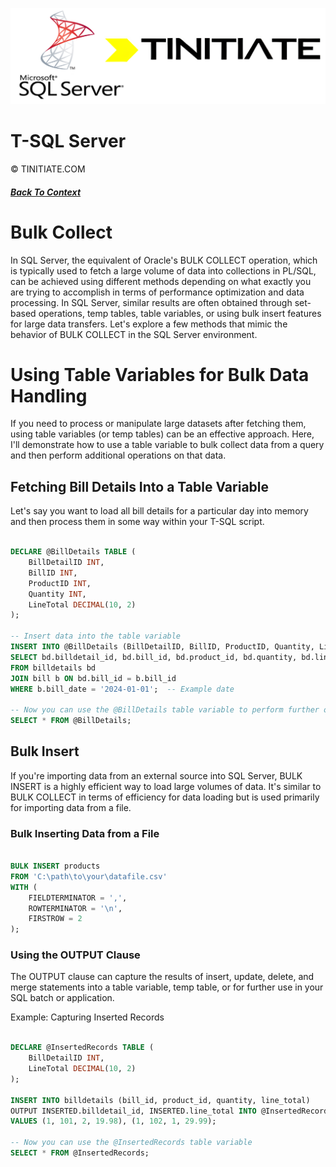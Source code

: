 ![Tinitiate SQLSERVER Training](./sqlserver_tinitiate.png)

# T-SQL Server
&copy; TINITIATE.COM

##### [Back To Context](./README.md)

# Bulk Collect

In SQL Server, the equivalent of Oracle's BULK COLLECT operation, which is typically used to fetch a large volume of data into collections in PL/SQL, can be achieved using different methods depending on what exactly you are trying to accomplish in terms of performance optimization and data processing. In SQL Server, similar results are often obtained through set-based operations, temp tables, table variables, or using bulk insert features for large data transfers. Let's explore a few methods that mimic the behavior of BULK COLLECT in the SQL Server environment.

# Using Table Variables for Bulk Data Handling
If you need to process or manipulate large datasets after fetching them, using table variables (or temp tables) can be an effective approach. Here, I'll demonstrate how to use a table variable to bulk collect data from a query and then perform additional operations on that data.

## Fetching Bill Details Into a Table Variable
Let's say you want to load all bill details for a particular day into memory and then process them in some way within your T-SQL script.

```sql

DECLARE @BillDetails TABLE (
    BillDetailID INT,
    BillID INT,
    ProductID INT,
    Quantity INT,
    LineTotal DECIMAL(10, 2)
);

-- Insert data into the table variable
INSERT INTO @BillDetails (BillDetailID, BillID, ProductID, Quantity, LineTotal)
SELECT bd.billdetail_id, bd.bill_id, bd.product_id, bd.quantity, bd.line_total
FROM billdetails bd
JOIN bill b ON bd.bill_id = b.bill_id
WHERE b.bill_date = '2024-01-01';  -- Example date

-- Now you can use the @BillDetails table variable to perform further operations
SELECT * FROM @BillDetails;

```

## Bulk Insert
If you're importing data from an external source into SQL Server, BULK INSERT is a highly efficient way to load large volumes of data. It's similar to BULK COLLECT in terms of efficiency for data loading but is used primarily for importing data from a file.

### Bulk Inserting Data from a File
```sql

BULK INSERT products
FROM 'C:\path\to\your\datafile.csv'
WITH (
    FIELDTERMINATOR = ',',
    ROWTERMINATOR = '\n',
    FIRSTROW = 2
);
```
### Using the OUTPUT Clause
The OUTPUT clause can capture the results of insert, update, delete, and merge statements into a table variable, temp table, or for further use in your SQL batch or application.

Example: Capturing Inserted Records
```sql

DECLARE @InsertedRecords TABLE (
    BillDetailID INT,
    LineTotal DECIMAL(10, 2)
);

INSERT INTO billdetails (bill_id, product_id, quantity, line_total)
OUTPUT INSERTED.billdetail_id, INSERTED.line_total INTO @InsertedRecords
VALUES (1, 101, 2, 19.98), (1, 102, 1, 29.99);

-- Now you can use the @InsertedRecords table variable
SELECT * FROM @InsertedRecords;
```






